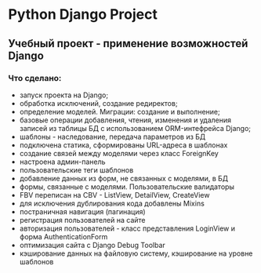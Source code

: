 # Python Django Project
## Учебный проект - применение возможностей Django

### Что сделано:
+ запуск проекта на Django;
+ обработка исключений, создание редиректов;
+ определение моделей. Миграции: создание и выполнение;
+ базовые операции добавления, чтения, изменения и удаления записей из таблицы БД с использованием ORM-интефрейса Django;
+ шаблоны - наследование, передача параметров из БД
+ подключена статика, сформированы URL-адреса в шаблонах
+ создание связей между моделями через класс ForeignKey
+ настроена админ-панель
+ пользовательские теги шаблонов
+ добавление данных из форм, не связанных с моделями, в БД
+ формы, связанные с моделями. Пользовательские валидаторы
+ FBV переписан на CBV - ListView, DetailView, CreateView
+ для исключения дублирования кода добавлены Mixins
+ постраничная навигация (пагинация)
+ регистрация пользователей на сайте
+ авторизация пользователей - класс представления LoginView и форма AuthenticationForm
+ оптимизация сайта с Django Debug Toolbar
+ кэширование данных на файловую систему, кэширование на уровне шаблонов